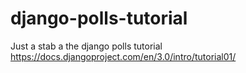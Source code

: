 # django-polls-tutorial
Just a stab a the django polls tutorial https://docs.djangoproject.com/en/3.0/intro/tutorial01/
